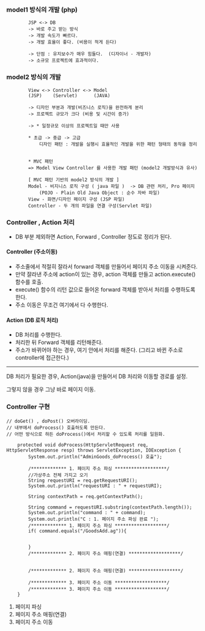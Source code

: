 

### model1 방식의 개발 (php)
```
		JSP <-> DB
		-> 바로 주고 받는 방식
		-> 개발 속도가 빠르다.
		-> 개발 효율이 좋다. (비용이 적게 든다) 
		
		-> 단점 : 유지보수가 매우 힘들다.  (디자이너 - 개발자)
		-> 소규모 프로젝트에 효과적이다.
```

		
### model2 방식의 개발
```
		View <-> Controller <-> Model
		(JSP)    (Servlet)      (JAVA)
		
		-> 디자인 부분과 개발(비즈니스 로직)을 완전하게 분리
		-> 프로젝트 규모가 크다 (비용 및 시간이 증가) 
		
		-> * 일정규모 이상의 프로젝트일 때만 사용 
		
		* 초급 -> 중급 -> 고급
			디자인 패턴 : 개발을 실행시 효율적인 개발을 위한 패턴 형태의 동작을 정리
			
		
		* MVC 패턴 
		=> Model View Controller 를 사용한 개발 패턴 (model2 개발방식과 유사) 
		
		[ MVC 패턴 기반의 model2 방식의 개발 ]
		Model - 비지니스 로직 구성 ( java 파일 )  -> DB 관련 처리, Pro 페이지
			(POJO - Plain Old Java Object : 순수 자바 파일)  
		View - 화면/디자인 페이지 구성 (JSP 파일) 
		Controller - 두 개의 파일을 연결 구성(Servlet 파일)
```
	
	
### Controller , Action 처리
- DB 부분 제외하면 Action, Forward , Controller 정도로 정리가 된다. 

#### Controller (주소이동)
- 주소줄에서 적절히 잘라서 forward 객체를 만들어서 페이지 주소 이동을 시켜준다. 
- 만약 잘라낸 주소에 action이 있는 경우, action 객체를 만들고 action.execute() 함수를 호출.
- execute() 함수의 리턴 값으로 들어온 forward 객체를 받아서 처리를 수행하도록 한다. 
- 주소 이동은 무조건 여기에서 다 수행한다. 

#### Action (DB 로직 처리) 
- DB 처리를 수행한다. 
- 처리한 뒤 Forward 객체를 리턴해준다. 
- 주소가 바뀌어야 하는 경우, 여기 안에서 처리를 해준다. (그리고 바뀐 주소로 controller에 접근한다.) 


---- 

DB 처리가 필요한 경우, Action(java)을 만들어서 DB 처리와 이동할 경로를 설정. 

그렇지 않을 경우 그냥 바로 페이지 이동. 


### Controller 구현 
```
// doGet() , doPost() 오버라이딩. 
// 내부에서 doProcess() 호출하도록 만든다. 
// 어떤 방식으로 하든 doProcess()에서 처리할 수 있도록 처리를 일원화. 

	protected void doProcess(HttpServletRequest req, HttpServletResponse resp) throws ServletException, IOException { 
		System.out.println("AdminGoods_doProcess() 호출");
		
		/************* 1. 페이지 주소 파싱 *******************/
		//가상주소 전체 가지고 오기 
		String requestURI = req.getRequestURI(); 
		System.out.println("requestURI : " + requestURI);
		
		String contextPath = req.getContextPath(); 
		
		String command = requestURI.substring(contextPath.length()); 
		System.out.println("command : " + command);
		System.out.println("C : 1. 페이지 주소 파싱 완료 ");
		/************* 1. 페이지 주소 파싱 *******************/
		if( command.equals("/GoodsAdd.ag")){
			
			
		}
		/************* 2. 페이지 주소 매핑(연결) *******************/
		
		
		/************* 2. 페이지 주소 매핑(연결) *******************/
		
		/************* 3. 페이지 주소 이동 *******************/
		/************* 3. 페이지 주소 이동 *******************/
	}
```
1. 페이지 파싱
2. 페이지 주소 매핑(연결) 
3. 페이지 주소 이동
